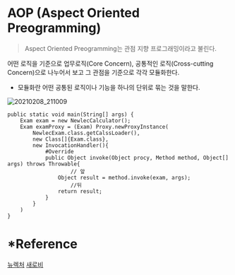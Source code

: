 # AOP (Aspect Oriented Preogramming)
> Aspect Oriented Preogramming는 관점 지향 프로그래밍이라고 불린다.

어떤 로직을 기준으로 업무로직(Core Concern), 공통적인 로직(Cross-cutting Concern)으로 나누어서 보고 그 관점을 기준으로 각각 모듈화한다.
* 모듈화란 어떤 공통된 로직이나 기능을 하나의 단위로 묶는 것을 말한다. 

![20210208_211009](https://user-images.githubusercontent.com/66931142/107219264-2bd35780-6a54-11eb-91bb-45e03fb997e5.png)

```
public static void main(String[] args) {
	Exam exam = new NewlecCalculator();
	Exam examProxy = (Exam) Proxy.newProxyInstance(
		NewlecExam.class.getCalssLoader(),
		new Class[]{Exam.class},
		new InvocationHandler(){
			#Override
			public Object invoke(Object procy, Method method, Object[] args) throws Throwable{
					// 앞 
				Object result = method.invoke(exam, args);
					//뒤
				return result;
			}
		}
	)
}
```


# *Reference
 [뉴렉처](https://www.youtube.com/watch?v=y2JkXjOocZ4&list=PLq8wAnVUcTFUHYMzoV2RoFoY2HDTKru3T&index=18)
 [새로비](https://engkimbs.tistory.com/746)
